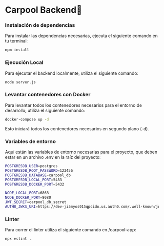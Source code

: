 # Carpool Backend🚗

### Instalación de dependencias

Para instalar las dependencias necesarias, ejecuta el siguiente comando en tu terminal:

```bash
npm install
```

### Ejecución Local

Para ejecutar el backend localmente, utiliza el siguiente comando:

```bash
node server.js
```

### Levantar contenedores con Docker

Para levantar todos los contenedores necesarios para el entorno de desarrollo, utiliza el siguiente comando:

```bash
docker-compose up -d
```

Esto iniciará todos los contenedores necesarios en segundo plano (-d).

### Variables de entorno

Aquí están las variables de entorno necesarias para el proyecto, que deben estar en un archivo .env en la raíz del proyecto:

```bash
POSTGRESDB_USER=postgres
POSTGRESDB_ROOT_PASSWORD=123456
POSTGRESDB_DATABASE=carpool_db
POSTGRESDB_LOCAL_PORT=5433
POSTGRESDB_DOCKER_PORT=5432

NODE_LOCAL_PORT=6868
NODE_DOCKER_PORT=8080
JWT_SECRET=carpool_db_secret
AUTH0_JWKS_URI=https://dev-ji5myos015qpcido.us.auth0.com/.well-known/jwks.json 
```

### Linter
Para correr el linter utiliza el siguiente comando en /carpool-app:
```bash
npx eslint .
```
